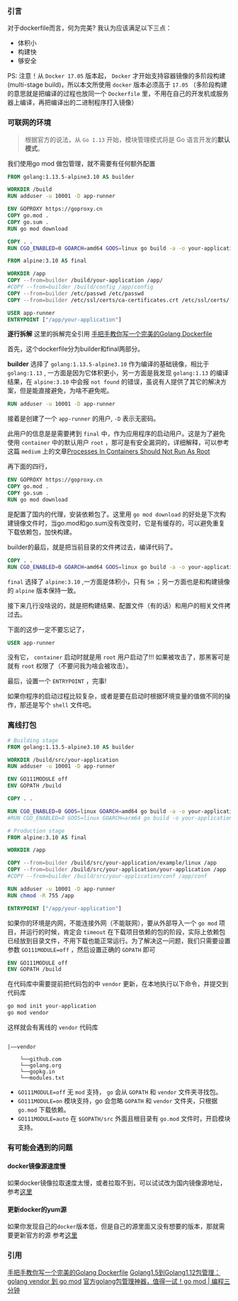 ### 引言

对于dockerfile而言，何为完美? 我认为应该满足以下三点：

* 体积小
* 构建快
* 够安全

PS: 注意！从 `Docker 17.05` 版本起， `Docker` 才开始支持容器镜像的多阶段构建(multi-stage build)，所以本文所使用 `docker` 版本必须高于 `17.05` （多阶段构建的意思就是把编译的过程也放同一个 `Dockerfile` 里，不用在自己的开发机或服务器上编译，再把编译出的二进制程序打入镜像）

### 可联网的环境

> 根据官方的说法，从 `Go 1.13` 开始，模块管理模式将是 Go 语言开发的**默认模式**。

我们使用go mod 做包管理，就不需要有任何额外配置

``` Dockerfile
FROM golang:1.13.5-alpine3.10 AS builder

WORKDIR /build
RUN adduser -u 10001 -D app-runner

ENV GOPROXY https://goproxy.cn
COPY go.mod .
COPY go.sum .
RUN go mod download

COPY . .
RUN CGO_ENABLED=0 GOARCH=amd64 GOOS=linux go build -a -o your-application .

FROM alpine:3.10 AS final

WORKDIR /app
COPY --from=builder /build/your-application /app/
#COPY --from=builder /build/config /app/config
COPY --from=builder /etc/passwd /etc/passwd
COPY --from=builder /etc/ssl/certs/ca-certificates.crt /etc/ssl/certs/

USER app-runner
ENTRYPOINT ["/app/your-application"]
```

**逐行拆解**
这里的拆解完全引用 [手把手教你写一个完美的Golang Dockerfile](https://studygolang.com/articles/26823)

首先，这个dockerfile分为builder和final两部分。

**builder** 选择了 `golang:1.13.5-alpine3.10` 作为编译的基础镜像，相比于 `golang:1.13` , 一方面是因为它体积更小，另一方面是我发现 `golang:1.13` 的编译结果，在 `alpine:3.10` 中会报 `not found` 的错误，虽说有人提供了其它的解决方案，但是能直接避免，为啥不避免呢。

``` Dockerfile
RUN adduser -u 10001 -D app-runner
``` 
接着是创建了一个 `app-runner` 的用户, `-D` 表示无密码。

此用户的信息是是需要拷到 `final` 中，作为应用程序的启动用户。这是为了避免使用 `container` 中的默认用户 `root` ，那可是有安全漏洞的，详细解释，可以参考这篇 `medium` 上的文章[Processes In Containers Should Not Run As Root](https://medium.com/@mccode/processes-in-containers-should-not-run-as-root-2feae3f0df3b)

再下面的四行，

``` Dockerfile
ENV GOPROXY https://goproxy.cn
COPY go.mod .
COPY go.sum .
RUN go mod download
```

是配置了国内的代理，安装依赖包了。这里用 `go mod download` 的好处是下次构建镜像文件时，当go.mod和go.sum没有改变时，它是有缓存的，可以避免重复下载依赖包，加快构建。

builder的最后，就是把当前目录的文件拷过去，编译代码了。

``` Dockerfile
COPY . .
RUN CGO_ENABLED=0 GOARCH=amd64 GOOS=linux go build -a -o your-application .
``` 

`final` 选择了 `alpine:3.10` ,一方面是体积小，只有 `5m` ；另一方面也是和构建镜像的 `alpine` 版本保持一致。

接下来几行没啥说的，就是把构建结果、配置文件（有的话）和用户的相关文件拷过去。

下面的这步一定不要忘记了，
``` Dockerfile
USER app-runner
``` 
没有它， `container` 启动时就是用 `root` 用户启动了!!! 如果被攻击了，那黑客可是就有 `root` 权限了（不要问我为啥会被攻击）。

最后，设置一个 `ENTRYPOINT` ，完事!

如果你程序的启动过程比较复杂，或者是要在启动时根据环境变量的值做不同的操作，那还是写个 `shell` 文件吧。

### 离线打包

``` Dockerfile
# Building stage
FROM golang:1.13.5-alpine3.10 AS builder

WORKDIR /build/src/your-application
RUN adduser -u 10001 -D app-runner

ENV GO111MODULE off
ENV GOPATH /build

COPY . .

RUN CGO_ENABLED=0 GOOS=linux GOARCH=amd64 go build -a -o your-application  main.go
#RUN CGO_ENABLED=0 GOOS=linux GOARCH=arm64 go build -o your-application main.go

# Production stage
FROM alpine:3.10 AS final

WORKDIR /app

COPY --from=builder /build/src/your-application/example/linux /app
COPY --from=builder /build/src/your-application/your-application /app
#COPY --from=builder /build/src/your-application/conf /app/conf

RUN adduser -u 10001 -D app-runner
RUN chmod -R 755 /app

ENTRYPOINT ["/app/your-application"]
```

如果你的环境是内网，不能连接外网（不能联网），要从外部导入一个 `go mod` 项目，并运行的时候，肯定会 `timeout` 在下载项目依赖的包的阶段，实际上依赖包已经放到目录文件，不用下载也能正常运行。为了解决这一问题，我们只需要设置参数 `GO111MODULE=off` ，然后设置正确的 `GOPATH` 即可

``` Dockerfile
ENV GO111MODULE off
ENV GOPATH /build
```

在代码库中需要提前把代码包的中 `vendor` 更新，在本地执行以下命令，并提交到代码库

``` BASH 
go mod init your-application
go mod vendor

``` 

这样就会有离线的 `vendor` 代码库

```

|——vendor

    └──github.com
    └──golang.org
    └──gopkg.in
    └──modules.txt

``` 

* `GO111MODULE=off` 无 `mod` 支持， `go` 会从 `GOPATH` 和 `vendor` 文件夹寻找包。
* `GO111MODULE=on` 模块支持，go 会忽略 `GOPATH` 和 `vendor` 文件夹，只根据 `go.mod` 下载依赖。
* `GO111MODULE=auto` 在 `$GOPATH/src` 外面且根目录有 `go.mod` 文件时，开启模块支持。

### 有可能会遇到的问题

#### docker镜像源速度慢

如果docker镜像拉取速度太慢，或者拉取不到，可以试试改为国内镜像源地址，参考[这里](https://coding3min.com/1229.html)

#### 更新docker的yum源

如果你发现自己的`docker`版本低，但是自己的源里面又没有想要的版本，那就需要更新官方的源
参考[这里](https://coding3min.com/1227.html)

### 引用 

[手把手教你写一个完美的Golang Dockerfile](https://studygolang.com/articles/26823)
[Golang1.5到Golang1.12包管理：golang vendor 到 go mod](https://studygolang.com/articles/18670)
[官方golang包管理神器，值得一试！go mod | 编程三分钟](https://coding3min.com/801.html)


